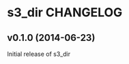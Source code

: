 s3_dir CHANGELOG
================

v0.1.0 (2014-06-23)
--------------------

Initial release of s3_dir
